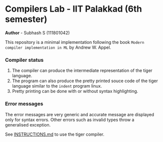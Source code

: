 # Compilers Lab - IIT Palakkad (6th semester)

**Author**  - Subhash S (111801042)

This repository is a minimal implementation following the book `Modern compiler implementation in ML` by Andrew W. Appel.

### Compiler status

1. The compiler can produce the intermediate representation of the tiger language. 
2. The program can also produce the pretty printed souce code of the tiger language similar to the `indent` program linux.
3. Pretty printing can be done with or without syntax highlighting.

### Error messages

The error messages are very generic and accurate message are displayed only for syntax errors. Other errors such as invalid types throw a generalised exception.

See [INSTRUCTIONS.md](INSTRUCTIONS.md) to use the tiger compiler.
